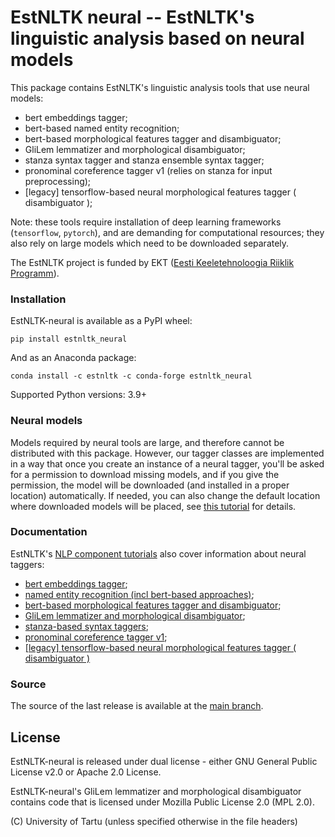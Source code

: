 EstNLTK neural -- EstNLTK's linguistic analysis based on neural models
===========================================================================

This package contains EstNLTK's linguistic analysis tools that use neural models:

* bert embeddings tagger;
* bert-based named entity recognition;
* bert-based morphological features tagger and disambiguator;
* GliLem lemmatizer and morphological disambiguator;
* stanza syntax tagger and stanza ensemble syntax tagger;
* pronominal coreference tagger v1 (relies on stanza for input preprocessing);
* [legacy] tensorflow-based neural morphological features tagger ( disambiguator );

Note: these tools require installation of deep learning frameworks (`tensorflow`, `pytorch`), and are demanding for computational resources; they also rely on large models which need to be downloaded separately. 

The EstNLTK project is funded by EKT ([Eesti Keeletehnoloogia Riiklik Programm](https://www.keeletehnoloogia.ee/)).

### Installation

EstNLTK-neural is available as a PyPI wheel:  

```
pip install estnltk_neural
```

And as an Anaconda package:

```
conda install -c estnltk -c conda-forge estnltk_neural
```

Supported Python versions: 3.9+

### Neural models

Models required by neural tools are large, and therefore cannot be distributed with this package. 
However, our tagger classes are implemented in a way that once you create an instance of a neural tagger, you'll be asked  for a permission to download missing models, and if you give the permission, the model will be downloaded (and installed in a proper location) automatically. 
If needed, you can also change the default location where downloaded models will be placed, see [this tutorial](https://github.com/estnltk/estnltk/blob/ce224214244bd903d71283a2f1db2e4697f20e84/tutorials/basics/estnltk_resources.ipynb) for details.

### Documentation

EstNLTK's [NLP component tutorials](https://github.com/estnltk/estnltk/tree/main/tutorials/nlp_pipeline) also cover information about neural taggers:

* [bert embeddings tagger](https://github.com/estnltk/estnltk/blob/main/tutorials/nlp_pipeline/E_embeddings/bert_embeddings_tagger.ipynb);
* [named entity recognition (incl bert-based approaches)](https://github.com/estnltk/estnltk/blob/main/tutorials/nlp_pipeline/D_information_extraction/02_named_entities.ipynb);
* [bert-based morphological features tagger and disambiguator](https://github.com/estnltk/estnltk/blob/b3950ebc8566e054cf7f44ad5d52efcc21bcf0f8/tutorials/nlp_pipeline/B_morphology/08_bert_based_morph_tagger.ipynb);
* [GliLem lemmatizer and morphological disambiguator](https://github.com/estnltk/estnltk/blob/b3950ebc8566e054cf7f44ad5d52efcc21bcf0f8/tutorials/nlp_pipeline/B_morphology/08_glilem_lemmatizer_and_disambiguator.ipynb);
* [stanza-based syntax taggers](https://github.com/estnltk/estnltk/blob/main/tutorials/nlp_pipeline/C_syntax/03_syntactic_analysis_with_stanza.ipynb);
* [pronominal coreference tagger v1](https://github.com/estnltk/estnltk/blob/main/tutorials/nlp_pipeline/D_information_extraction/04_pronominal_coreference.ipynb);
* [\[legacy\] tensorflow-based neural morphological features tagger ( disambiguator )](https://github.com/estnltk/estnltk/blob/main/tutorials/nlp_pipeline/B_morphology/08_neural_morph_tagger_py37.ipynb)


### Source

The source of the last release is available at the [main branch](https://github.com/estnltk/estnltk/tree/main/estnltk_neural).

## License

EstNLTK-neural is released under dual license - either GNU General Public License v2.0 or Apache 2.0 License. 

EstNLTK-neural's GliLem lemmatizer and morphological disambiguator contains code that is licensed under Mozilla Public License 2.0 (MPL 2.0).

(C) University of Tartu (unless specified otherwise in the file headers)